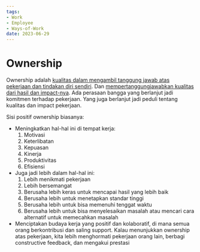 ```yaml
---
tags:
- Work
- Employee
- Ways-of-Work
date: 2023-06-29
---
```


# Ownership

Ownership adalah <ins>kualitas dalam mengambil tanggung jawab atas pekerjaan dan tindakan diri sendiri</ins>. Dan <ins>mempertanggungjawabkan kualitas dari hasil dan impact-nya</ins>. Ada perasaan bangga yang berlanjut jadi komitmen terhadap pekerjaan. Yang juga berlanjut jadi peduli tentang kualitas dan impact pekerjaan.

Sisi positif ownership biasanya:
- Meningkatkan hal-hal ini di tempat kerja:
  1. Motivasi
  2. Keterlibatan
  3. Kepuasan
  4. Kinerja
  5. Produktivitas
  6. Efisiensi
- Juga jadi lebih dalam hal-hal ini:
  1. Lebih menikmati pekerjaan
  2. Lebih bersemangat
  3. Berusaha lebih keras untuk mencapai hasil yang lebih baik
  4. Berusaha lebih untuk menetapkan standar tinggi
  5. Berusaha lebih untuk bisa memenuhi tenggat waktu
  6. Berusaha lebih untuk bisa menyelesaikan masalah atau mencari cara alternatif untuk memecahkan masalah
- Menciptakan budaya kerja yang positif dan kolaboratif, di mana semua orang berkontribusi dan saling support. Kalau menunjukkan ownership atas pekerjaan, kita lebih menghormati pekerjaan orang lain, berbagi constructive feedback, dan mengakui prestasi


